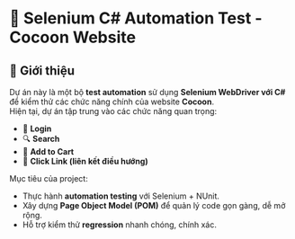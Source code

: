 # 🐞 Selenium C# Automation Test - Cocoon Website

## 📌 Giới thiệu
Dự án này là một bộ **test automation** sử dụng **Selenium WebDriver với C#** để kiểm thử các chức năng chính của website **Cocoon**.  
Hiện tại, dự án tập trung vào các chức năng quan trọng:
- 🔑 **Login**  
- 🔍 **Search**  
- 🛒 **Add to Cart**  
- 🔗 **Click Link (liên kết điều hướng)**  

Mục tiêu của project:
- Thực hành **automation testing** với Selenium + NUnit.
- Xây dựng **Page Object Model (POM)** để quản lý code gọn gàng, dễ mở rộng.
- Hỗ trợ kiểm thử **regression** nhanh chóng, chính xác.
